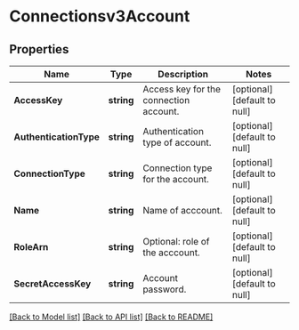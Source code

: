 # Connectionsv3Account

## Properties
Name | Type | Description | Notes
------------ | ------------- | ------------- | -------------
**AccessKey** | **string** | Access key for the connection account. | [optional] [default to null]
**AuthenticationType** | **string** | Authentication type of account. | [optional] [default to null]
**ConnectionType** | **string** | Connection type for the account. | [optional] [default to null]
**Name** | **string** | Name of acccount. | [optional] [default to null]
**RoleArn** | **string** | Optional: role of the acccount. | [optional] [default to null]
**SecretAccessKey** | **string** | Account password. | [optional] [default to null]

[[Back to Model list]](../README.md#documentation-for-models) [[Back to API list]](../README.md#documentation-for-api-endpoints) [[Back to README]](../README.md)

